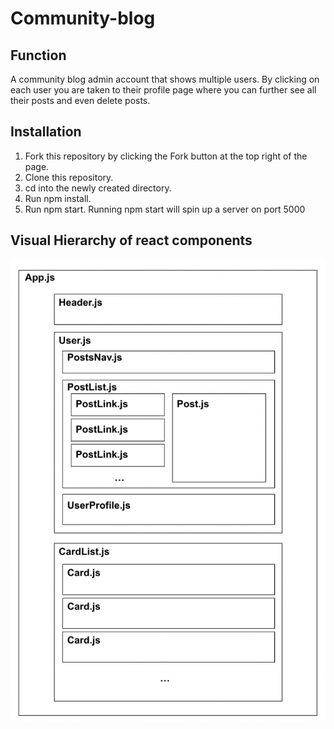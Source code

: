 # Community-blog

## Function
A community blog admin account that shows multiple users. By clicking on each user you are taken to their profile page where you can further see all their posts and even delete posts.

## Installation
1. Fork this repository by clicking the Fork button at the top right of the page.
2. Clone this repository.
3. cd into the newly created directory.
4. Run npm install.
5. Run npm start.
Running npm start will spin up a server on port 5000

## Visual Hierarchy of react components
![Home-View](./diagram.png)
